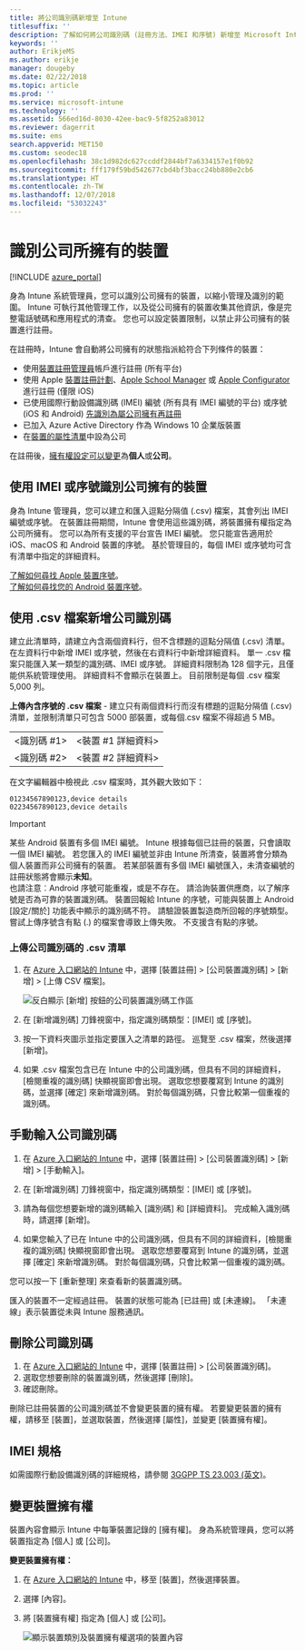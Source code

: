 ```yaml
---
title: 將公司識別碼新增至 Intune
titlesuffix: ''
description: 了解如何將公司識別碼 (註冊方法、IMEI 和序號) 新增至 Microsoft Intune。
keywords: ''
author: ErikjeMS
ms.author: erikje
manager: dougeby
ms.date: 02/22/2018
ms.topic: article
ms.prod: ''
ms.service: microsoft-intune
ms.technology: ''
ms.assetid: 566ed16d-8030-42ee-bac9-5f8252a83012
ms.reviewer: dagerrit
ms.suite: ems
search.appverid: MET150
ms.custom: seodec18
ms.openlocfilehash: 38c1d982dc627ccddf2844bf7a6334157e1f0b92
ms.sourcegitcommit: fff179f59bd542677cbd4bf3bacc24bb880e2cb6
ms.translationtype: HT
ms.contentlocale: zh-TW
ms.lasthandoff: 12/07/2018
ms.locfileid: "53032243"
---
```

# <a name="identify-devices-as-corporate-owned"></a>識別公司所擁有的裝置

[!INCLUDE [azure_portal](./includes/azure_portal.md)]

身為 Intune 系統管理員，您可以識別公司擁有的裝置，以縮小管理及識別的範圍。 Intune 可執行其他管理工作，以及從公司擁有的裝置收集其他資訊，像是完整電話號碼和應用程式的清查。 您也可以設定裝置限制，以禁止非公司擁有的裝置進行註冊。

在註冊時，Intune 會自動將公司擁有的狀態指派給符合下列條件的裝置：

- 使用[裝置註冊管理員](device-enrollment-manager-enroll.md)帳戶進行註冊 (所有平台)
- 使用 Apple [裝置註冊計劃](device-enrollment-program-enroll-ios.md)、[Apple School Manager](apple-school-manager-set-up-ios.md) 或 [Apple Configurator](apple-configurator-enroll-ios.md) 進行註冊 (僅限 iOS)
- 已使用國際行動設備識別碼 (IMEI) 編號 (所有具有 IMEI 編號的平台) 或序號 (iOS 和 Android) [先識別為屬公司擁有再註冊](#identify-corporate-owned-devices-with-imei-or-serial-number)
- 已加入 Azure Active Directory 作為 Windows 10 企業版裝置
- 在[裝置的屬性清單](#change-device-ownership)中設為公司

在註冊後，[擁有權設定可以變更](#change-device-ownership)為**個人**或**公司**。

## <a name="identify-corporate-owned-devices-with-imei-or-serial-number"></a>使用 IMEI 或序號識別公司擁有的裝置

身為 Intune 管理員，您可以建立和匯入逗點分隔值 (.csv) 檔案，其會列出 IMEI 編號或序號。 在裝置註冊期間，Intune 會使用這些識別碼，將裝置擁有權指定為公司所擁有。 您可以為所有支援的平台宣告 IMEI 編號。 您只能宣告適用於 iOS、macOS 和 Android 裝置的序號。 基於管理目的，每個 IMEI 或序號均可含有清單中指定的詳細資料。

<!-- When you upload serial numbers for company-owned iOS devices, they must be paired with a corporate enrollment profile. Devices must then be enrolled using either Apple’s device enrollment program (DEP) or Apple Configurator to have them appear as company-owned. -->

[了解如何尋找 Apple 裝置序號](https://support.apple.com/HT204308)。<br>
[了解如何尋找您的 Android 裝置序號](https://support.google.com/store/answer/3333000)。

## <a name="add-corporate-identifiers-by-using-a-csv-file"></a>使用 .csv 檔案新增公司識別碼
建立此清單時，請建立內含兩個資料行，但不含標題的逗點分隔值 (.csv) 清單。 在左資料行中新增 IMEI 或序號，然後在右資料行中新增詳細資料。 單一 .csv 檔案只能匯入某一類型的識別碼、IMEI 或序號。 詳細資料限制為 128 個字元，且僅能供系統管理使用。 詳細資料不會顯示在裝置上。 目前限制是每個 .csv 檔案 5,000 列。

**上傳內含序號的 .csv 檔案** - 建立只有兩個資料行而沒有標題的逗點分隔值 (.csv) 清單，並限制清單只可包含 5000 部裝置，或每個.csv 檔案不得超過 5 MB。

|||
|-|-|
|&lt;識別碼 #1&gt;|&lt;裝置 #1 詳細資料&gt;|
|&lt;識別碼 #2&gt;|&lt;裝置 #2 詳細資料&gt;|

在文字編輯器中檢視此 .csv 檔案時，其外觀大致如下：

```
01234567890123,device details
02234567890123,device details
```

> [!IMPORTANT]
> 某些 Android 裝置有多個 IMEI 編號。 Intune 根據每個已註冊的裝置，只會讀取一個 IMEI 編號。 若您匯入的 IMEI 編號並非由 Intune 所清查，裝置將會分類為個人裝置而非公司擁有的裝置。 若某部裝置有多個 IMEI 編號匯入，未清查編號的註冊狀態將會顯示**未知**。<br>
>也請注意︰Android 序號可能重複，或是不存在。 請洽詢裝置供應商，以了解序號是否為可靠的裝置識別碼。
>裝置回報給 Intune 的序號，可能與裝置上 Android [設定/關於] 功能表中顯示的識別碼不符。 請驗證裝置製造商所回報的序號類型。
>嘗試上傳序號含有點 (.) 的檔案會導致上傳失敗。 不支援含有點的序號。

### <a name="upload-a-csv-list-of-corporate-identifiers"></a>上傳公司識別碼的 .csv 清單

1. 在 [Azure 入口網站的 Intune](https://portal.azure.com) 中，選擇 [裝置註冊] > [公司裝置識別碼] > [新增] > [上傳 CSV 檔案]。

   ![反白顯示 [新增] 按鈕的公司裝置識別碼工作區](./media/add-corp-id.png)

2. 在 [新增識別碼] 刀鋒視窗中，指定識別碼類型：[IMEI] 或 [序號]。

3. 按一下資料夾圖示並指定要匯入之清單的路徑。 巡覽至 .csv 檔案，然後選擇 [新增]。 

4. 如果 .csv 檔案包含已在 Intune 中的公司識別碼，但具有不同的詳細資料，[檢閱重複的識別碼] 快顯視窗即會出現。 選取您想要覆寫到 Intune 的識別碼，並選擇 [確定] 來新增識別碼。 對於每個識別碼，只會比較第一個重複的識別碼。

## <a name="manually-enter-corporate-identifiers"></a>手動輸入公司識別碼

1. 在 [Azure 入口網站的 Intune](https://portal.azure.com) 中，選擇 [裝置註冊] > [公司裝置識別碼] > [新增] > [手動輸入]。

2. 在 [新增識別碼] 刀鋒視窗中，指定識別碼類型：[IMEI] 或 [序號]。

3. 請為每個您想要新增的識別碼輸入 [識別碼] 和 [詳細資料]。 完成輸入識別碼時，請選擇 [新增]。

5. 如果您輸入了已在 Intune 中的公司識別碼，但具有不同的詳細資料，[檢閱重複的識別碼] 快顯視窗即會出現。 選取您想要覆寫到 Intune 的識別碼，並選擇 [確定] 來新增識別碼。 對於每個識別碼，只會比較第一個重複的識別碼。

您可以按一下 [重新整理] 來查看新的裝置識別碼。

匯入的裝置不一定經過註冊。 裝置的狀態可能為 [已註冊] 或 [未連線]。 「未連線」表示裝置從未與 Intune 服務通訊。

## <a name="delete-corporate-identifiers"></a>刪除公司識別碼

1. 在 [Azure 入口網站的 Intune](https://portal.azure.com) 中，選擇 [裝置註冊] > [公司裝置識別碼]。
2. 選取您想要刪除的裝置識別碼，然後選擇 [刪除]。
3. 確認刪除。

刪除已註冊裝置的公司識別碼並不會變更裝置的擁有權。 若要變更裝置的擁有權，請移至 [裝置]，並選取裝置，然後選擇 [屬性]，並變更 [裝置擁有權]。

## <a name="imei-specifications"></a>IMEI 規格
如需國際行動設備識別碼的詳細規格，請參閱 [3GGPP TS 23.003 (英文)](https://portal.3gpp.org/desktopmodules/Specifications/SpecificationDetails.aspx?specificationId=729)。

## <a name="change-device-ownership"></a>變更裝置擁有權

裝置內容會顯示 Intune 中每筆裝置記錄的 [擁有權]。 身為系統管理員，您可以將裝置指定為 [個人] 或 [公司]。

**變更裝置擁有權：**
1. 在 [Azure 入口網站的 Intune](https://portal.azure.com) 中，移至 [裝置]，然後選擇裝置。
2. 選擇 [內容]。
3. 將 [裝置擁有權] 指定為 [個人] 或 [公司]。

   ![顯示裝置類別及裝置擁有權選項的裝置內容](./media/device-properties.png)
